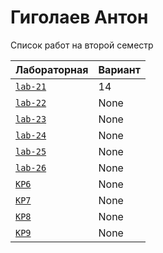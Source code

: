 # Гиголаев Антон
<summary>Список работ на второй семестр</summary>


| **Лабораторная**                                                              | **Вариант**                       |
|-------------------------------------------------------------------------------|-----------------------------------|
| [`lab-21`](https://github.com/Maxsmile123/MAI_109B_22/tree/main/Gigolaev/lab21) | 14                              |
| [`lab-22`](https://github.com/Maxsmile123/MAI_109B_22/tree/main/Gigolaev/lab22) | None   |
| [`lab-23`](https://github.com/Maxsmile123/MAI_109B_22/tree/main/Gigolaev/lab23) | None                   |
| [`lab-24`](https://github.com/Maxsmile123/MAI_109B_22/tree/main/Gigolaev/lab24) | None                |
| [`lab-25`](https://github.com/Maxsmile123/MAI_109B_22/tree/main/Gigolaev/lab25) | None                 |
| [`lab-26`](https://github.com/Maxsmile123/MAI_109B_22/tree/main/Gigolaev/lab26) | None |
| [`KP6`](https://github.com/Maxsmile123/MAI_109B_22/tree/main/Gigolaev/KP6)      | None                  |
| [`KP7`](https://github.com/Maxsmile123/MAI_109B_22/tree/main/Gigolaev/KP7)      | None                  |
| [`KP8`](https://github.com/Maxsmile123/MAI_109B_22/tree/main/Gigolaev/KP8)      | None                 |
| [`KP9`](https://github.com/Maxsmile123/MAI_109B_22/tree/main/Gigolaev/KP9)      | None                  |